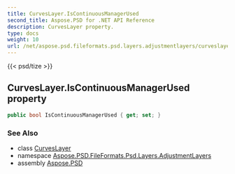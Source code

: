 ```yaml
---
title: CurvesLayer.IsContinuousManagerUsed
second_title: Aspose.PSD for .NET API Reference
description: CurvesLayer property. 
type: docs
weight: 10
url: /net/aspose.psd.fileformats.psd.layers.adjustmentlayers/curveslayer/iscontinuousmanagerused/
---
```

{{< psd/tize >}}
## CurvesLayer.IsContinuousManagerUsed property

```csharp
public bool IsContinuousManagerUsed { get; set; }
```

### See Also

* class [CurvesLayer](../)
* namespace [Aspose.PSD.FileFormats.Psd.Layers.AdjustmentLayers](../../curveslayer/)
* assembly [Aspose.PSD](../../../)


